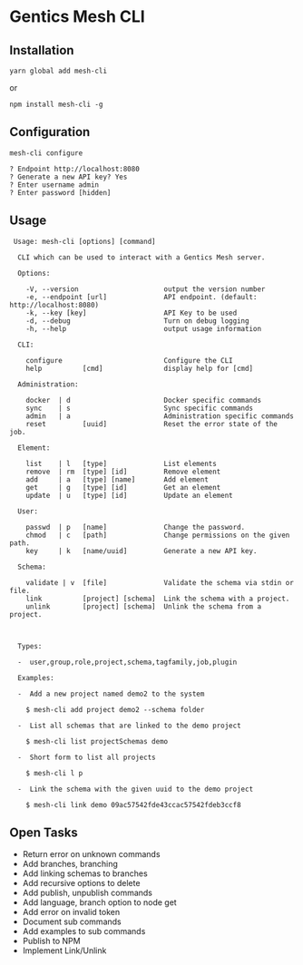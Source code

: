 # Gentics Mesh CLI

## Installation
```
yarn global add mesh-cli
```
or
```
npm install mesh-cli -g
```

## Configuration

```
mesh-cli configure

? Endpoint http://localhost:8080
? Generate a new API key? Yes
? Enter username admin
? Enter password [hidden]
```

## Usage

```
 Usage: mesh-cli [options] [command]

  CLI which can be used to interact with a Gentics Mesh server.

  Options:

    -V, --version                     output the version number
    -e, --endpoint [url]              API endpoint. (default: http://localhost:8080)
    -k, --key [key]                   API Key to be used
    -d, --debug                       Turn on debug logging
    -h, --help                        output usage information

  CLI:

    configure                         Configure the CLI
    help          [cmd]               display help for [cmd]

  Administration:

    docker  | d                       Docker specific commands
    sync    | s                       Sync specific commands
    admin   | a                       Administration specific commands
    reset         [uuid]              Reset the error state of the job.

  Element:

    list    | l   [type]              List elements
    remove  | rm  [type] [id]         Remove element
    add     | a   [type] [name]       Add element
    get     | g   [type] [id]         Get an element
    update  | u   [type] [id]         Update an element

  User:

    passwd  | p   [name]              Change the password.
    chmod   | c   [path]              Change permissions on the given path.
    key     | k   [name/uuid]         Generate a new API key.

  Schema:

    validate | v  [file]              Validate the schema via stdin or file.
    link          [project] [schema]  Link the schema with a project.
    unlink        [project] [schema]  Unlink the schema from a project.



  Types:

  -  user,group,role,project,schema,tagfamily,job,plugin

  Examples:

  -  Add a new project named demo2 to the system

    $ mesh-cli add project demo2 --schema folder

  -  List all schemas that are linked to the demo project

    $ mesh-cli list projectSchemas demo

  -  Short form to list all projects

    $ mesh-cli l p

  -  Link the schema with the given uuid to the demo project

    $ mesh-cli link demo 09ac57542fde43ccac57542fdeb3ccf8
```

## Open Tasks

* Return error on unknown commands
* Add branches, branching
* Add linking schemas to branches
* Add recursive options to delete
* Add publish, unpublish commands
* Add language, branch option to node get
* Add error on invalid token
* Document sub commands
* Add examples to sub commands
* Publish to NPM
* Implement Link/Unlink

